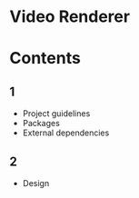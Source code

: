 # Video Renderer

# Contents
## 1
- Project guidelines
- Packages
- External dependencies
## 2
- Design

